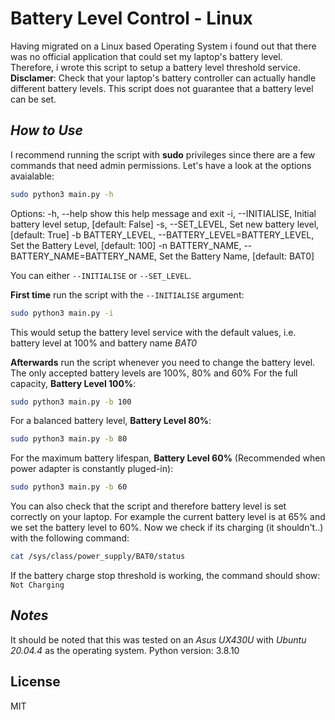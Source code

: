 # Battery Level Control - Linux

Having migrated on a Linux based Operating System i found out that there was no official application that could set my laptop's battery level. Therefore, i wrote this script to setup a battery level threshold service.
__Disclamer__:
Check that your laptop's battery controller can actually handle different battery levels. This script does not guarantee that a battery level can be set.

## _How to Use_

I recommend running the script with __sudo__ privileges since there are a few commands that need admin permissions. Let's have a look at the options avaialable:

```sh
sudo python3 main.py -h
```

Options:
  -h, --help            show this help message and exit
  -i, --INITIALISE,      Initial battery level setup, [default: False]
  -s, --SET_LEVEL,       Set new battery level, [default: True]
  -b BATTERY_LEVEL, --BATTERY_LEVEL=BATTERY_LEVEL, Set the Battery Level, [default: 100]
  -n BATTERY_NAME, --BATTERY_NAME=BATTERY_NAME, Set the Battery Name, [default: BAT0]

You can either `--INITIALISE` or `--SET_LEVEL`.

__First time__ run the script with the `--INITIALISE` argument:
```sh
sudo python3 main.py -i
```
This would setup the battery level service with the default values, i.e. battery level at 100% and battery name _BAT0_

__Afterwards__ run the script whenever you need to change the battery level. The only accepted battery levels are 100%, 80% and 60%
For the full capacity, __Battery Level 100%__:
```sh
sudo python3 main.py -b 100
```
For a balanced battery level, __Battery Level 80%__:
```sh
sudo python3 main.py -b 80
```
For the maximum battery lifespan, __Battery Level 60%__ (Recommended when power adapter is constantly pluged-in):
```sh
sudo python3 main.py -b 60
```

You can also check that the script and therefore battery level is set correctly on your laptop. For example the current battery level is at 65% and we set the battery level to 60%. Now we check if its charging (it shouldn't..) with the following command:

```sh
cat /sys/class/power_supply/BAT0/status
```

If the battery charge stop threshold is working, the command should show:
`Not Charging`


## _Notes_

It should be noted that this was tested on an _Asus UX430U_ with _Ubuntu 20.04.4_ as the operating system. Python version: 3.8.10

## License

MIT
